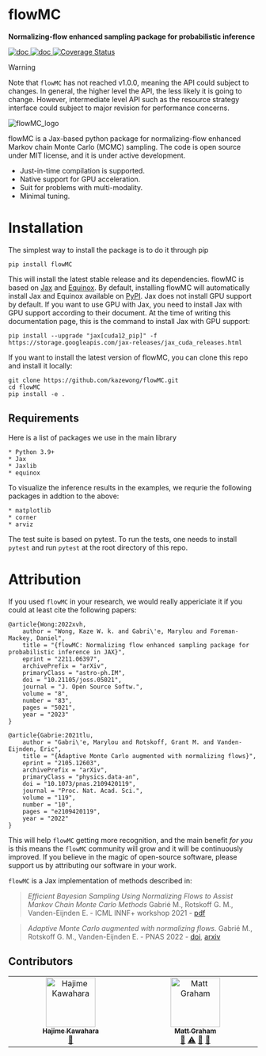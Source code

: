 # flowMC

**Normalizing-flow enhanced sampling package for probabilistic inference**

<a href="https://flowmc.readthedocs.io/en/main/">
<img src="https://readthedocs.org/projects/flowmc/badge/?version=main&style=flat-square" alt="doc"/>
</a>
<a href="https://github.com/kazewong/flowMC/blob/Packaging/LICENSE">
<img src="https://img.shields.io/badge/License-MIT-blue?style=flat-square" alt="doc"/>
</a>
<a href='https://coveralls.io/github/kazewong/flowMC?branch=main'><img src='https://img.shields.io/coverallsCoverage/github/kazewong/flowMC?style=flat-square' alt='Coverage Status' /></a>

> [!WARNING]
> Note that `flowMC` has not reached v1.0.0, meaning the API could subject to changes. In general, the higher level the API, the less likely it is going to change. However, intermediate level API such as the resource strategy interface could subject to major revision for performance concerns.

![flowMC_logo](./docs/logo_0810.png)

flowMC is a Jax-based python package for normalizing-flow enhanced Markov chain Monte Carlo (MCMC) sampling.
The code is open source under MIT license, and it is under active development.

- Just-in-time compilation is supported.
- Native support for GPU acceleration.
- Suit for problems with multi-modality.
- Minimal tuning.

# Installation 

The simplest way to install the package is to do it through pip

```
pip install flowMC
```

This will install the latest stable release and its dependencies.
flowMC is based on [Jax](https://github.com/google/jax) and [Equinox](https://github.com/patrick-kidger/equinox).
By default, installing flowMC will automatically install Jax and Equinox available on [PyPI](https://pypi.org).
Jax does not install GPU support by default.
If you want to use GPU with Jax, you need to install Jax with GPU support according to their document.
At the time of writing this documentation page, this is the command to install Jax with GPU support:

```
pip install --upgrade "jax[cuda12_pip]" -f https://storage.googleapis.com/jax-releases/jax_cuda_releases.html
```

If you want to install the latest version of flowMC, you can clone this repo and install it locally:

```
git clone https://github.com/kazewong/flowMC.git
cd flowMC
pip install -e .
```

## Requirements

Here is a list of packages we use in the main library

    * Python 3.9+
    * Jax
    * Jaxlib
    * equinox

To visualize the inference results in the examples, we requrie the following packages in addtion to the above:

    * matplotlib
    * corner
    * arviz

The test suite is based on pytest. To run the tests, one needs to install `pytest` and run `pytest` at the root directory of this repo.

# Attribution

If you used `flowMC` in your research, we would really appericiate it if you could at least cite the following papers:

```
@article{Wong:2022xvh,
    author = "Wong, Kaze W. k. and Gabri\'e, Marylou and Foreman-Mackey, Daniel",
    title = "{flowMC: Normalizing flow enhanced sampling package for probabilistic inference in JAX}",
    eprint = "2211.06397",
    archivePrefix = "arXiv",
    primaryClass = "astro-ph.IM",
    doi = "10.21105/joss.05021",
    journal = "J. Open Source Softw.",
    volume = "8",
    number = "83",
    pages = "5021",
    year = "2023"
}

@article{Gabrie:2021tlu,
    author = "Gabri\'e, Marylou and Rotskoff, Grant M. and Vanden-Eijnden, Eric",
    title = "{Adaptive Monte Carlo augmented with normalizing flows}",
    eprint = "2105.12603",
    archivePrefix = "arXiv",
    primaryClass = "physics.data-an",
    doi = "10.1073/pnas.2109420119",
    journal = "Proc. Nat. Acad. Sci.",
    volume = "119",
    number = "10",
    pages = "e2109420119",
    year = "2022"
}
```

This will help `flowMC` getting more recognition, and the main benefit *for you* is this means the `flowMC` community will grow and it will be continuously improved. If you believe in the magic of open-source software, please support us by attributing our software in your work.


`flowMC` is a Jax implementation of methods described in: 
> *Efficient Bayesian Sampling Using Normalizing Flows to Assist Markov Chain Monte Carlo Methods* Gabrié M., Rotskoff G. M., Vanden-Eijnden E. - ICML INNF+ workshop 2021 - [pdf](https://openreview.net/pdf?id=mvtooHbjOwx)

> *Adaptive Monte Carlo augmented with normalizing flows.*
Gabrié M., Rotskoff G. M., Vanden-Eijnden E. - PNAS 2022 - [doi](https://www.pnas.org/doi/10.1073/pnas.2109420119), [arxiv](https://arxiv.org/abs/2105.12603)

## Contributors

<!-- ALL-CONTRIBUTORS-LIST:START - Do not remove or modify this section -->
<!-- prettier-ignore-start -->
<!-- markdownlint-disable -->
<table>
  <tbody>
    <tr>
      <td align="center" valign="top" width="14.28%"><a href="http://secondearths.sakura.ne.jp/en/index.html"><img src="https://avatars.githubusercontent.com/u/15956904?v=4?s=100" width="100px;" alt="Hajime Kawahara"/><br /><sub><b>Hajime Kawahara</b></sub></a><br /><a href="#bug-HajimeKawahara" title="Bug reports">🐛</a></td>
      <td align="center" valign="top" width="14.28%"><a href="http://matt-graham.github.io"><img src="https://avatars.githubusercontent.com/u/6746980?v=4?s=100" width="100px;" alt="Matt Graham"/><br /><sub><b>Matt Graham</b></sub></a><br /><a href="#bug-matt-graham" title="Bug reports">🐛</a> <a href="#test-matt-graham" title="Tests">⚠️</a> <a href="#review-matt-graham" title="Reviewed Pull Requests">👀</a> <a href="#doc-matt-graham" title="Documentation">📖</a></td>
    </tr>
  </tbody>
</table>

<!-- markdownlint-restore -->
<!-- prettier-ignore-end -->

<!-- ALL-CONTRIBUTORS-LIST:END -->

 
